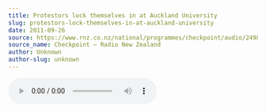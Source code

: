```yaml
---
title: Protestors lock themselves in at Auckland University
slug: protestors-lock-themselves-in-at-auckland-university
date: 2011-09-26
source: https://www.rnz.co.nz/national/programmes/checkpoint/audio/2498726/protestors-lock-themselves-in-at-auckland-university
source_name: Checkpoint – Radio New Zealand 
author: Unknown
author-slug: unknown
---
```


<audio src="https://podcast.radionz.co.nz/ckpt/ckpt-20110926-1727-protestors_lock_themselves_in_at_auckland_university-048.mp3" controls>

Scores of protesting students have locked themselves in on the top floor of the Auckland University's business school.


